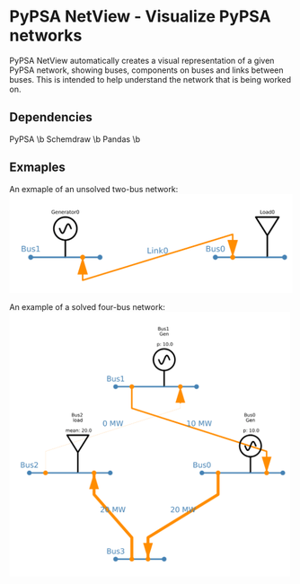 # PyPSA NetView - Visualize PyPSA networks
PyPSA NetView automatically creates a visual representation of a given PyPSA network, showing buses, components on buses and links between buses. This is intended to help understand the network that is being worked on. 

Dependencies
------------
PyPSA \b
Schemdraw \b
Pandas \b

## Exmaples
An exmaple of an unsolved two-bus network:
<img src="extra/two_bus_example.png" alt="Two bus network example" width="600">

An example of a solved four-bus network:
<img src="extra/four_bus_example.png" alt="Image Description" width="500">
